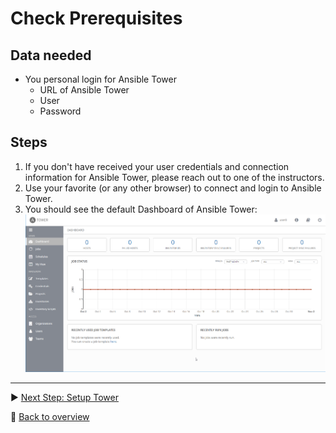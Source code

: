 # Check Prerequisites

## Data needed

- You personal login for Ansible Tower
  - URL of Ansible Tower
  - User
  - Password

## Steps

1. If you don't have received your user credentials and connection information for Ansible Tower, please reach out to one of the instructors.
1. Use your favorite (or any other browser) to connect and login to Ansible Tower.
1. You should see the default Dashboard of Ansible Tower:
![ansible tower dashboard](../assets/ansible-tower-initial.png)

---

:arrow_forward: [Next Step: Setup Tower](../01_Setup_Tower)

:arrow_up_small: [Back to overview](../)